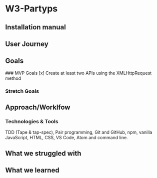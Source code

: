 # W3-Partyps

## Installation manual 

## User Journey 

## Goals
### MVP Goals 
[x] Create at least two APIs using the XMLHttpRequest method
### Stretch Goals

## Approach/Worklfow 
### Technologies & Tools 
TDD (Tape & tap-spec), Pair programming, Git and GitHub, npm, vanilla JavaScript, HTML, CSS, VS Code, Atom and command line.

## What we struggled with

## What we learned
